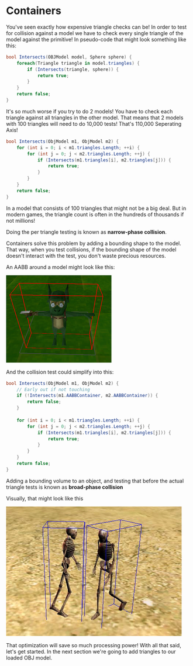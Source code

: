 # Containers

You've seen exactly how expensive triangle checks can be! In order to test for collision against a model we have to check every single triangle of the model against the primitive! In pseudo-code that might look something like this:

```cs
bool Intersects(OBJModel model, Sphere sphere) {
    foreach(Triangle triangle in model.triangles) {
        if (Intersects(triangle, sphere)) {
            return true;
        }
    }
    return false;
}
```

It's so much worse if you try to do 2 models! You have to check each triangle against all triangles in the other model. That means that 2 models with 100 triangles will need to do 10,000 tests! That's 110,000 Seperating Axis!

```cs
bool Intersects(ObjModel m1, ObjModel m2) {
    for (int i = 0; i < m1.triangles.Length; ++i) {
        for (int j = 0; j < m2.triangles.Length; ++j) {
            if (Intersects(m1.triangles[i], m2.triangles[j])) {
                return true;
            }
        }
    }
    return false;
}
```

In a model that consists of 100 triangles that might not be a big deal. But in modern games, the triangle count is often in the hundreds of thousands if not millions!

Doing the per triangle testing is known as __narrow-phase collision__. 

Containers solve this problem by adding a bounding shape to the model. That way, when you test collisions, if the bounding shape of the model doesn't interact with the test, you don't waste precious resources.

An AABB around a model might look like this:

![SAM1](GxS9p.png)

And the collision test could simplify into this:

```cs
bool Intersects(ObjModel m1, ObjModel m2) {
    // Early out if not touching
    if (!Intersects(m1.AABBContainer, m2.AABBContainer)) {
        return false;
    }
    
    for (int i = 0; i < m1.triangles.Length; ++i) {
        for (int j = 0; j < m2.triangles.Length; ++j) {
            if (Intersects(m1.triangles[i], m2.triangles[j])) {
                return true;
            }
        }
    }
    return false;
}
```

Adding a bounding volume to an object, and testing that before the actual triangle tests is known as __broad-phase collision__

Visually, that might look like this

![S2](OBBCollisions1.jpg)

That optimization will save so much processing power! With all that said, let's get started. In the next section we're going to add triangles to our loaded OBJ model.